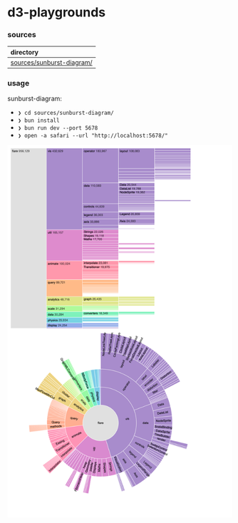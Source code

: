 # d3-playgrounds

### sources

| directory |
| :--- |
| [sources/sunburst-diagram/](sources/sunburst-diagram/) |

### usage

sunburst-diagram:

- `❯ cd sources/sunburst-diagram/`
- `❯ bun install`
- `❯ bun run dev --port 5678`
- `❯ open -a safari --url "http://localhost:5678/"`

![sunburst-diagram](guides/sunburst-diagram.png)
